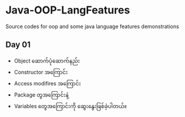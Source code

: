# Java-OOP-LangFeatures
Source codes for oop and some java language features demonstrations

## Day 01
- Object ဆောက်ပုံဆောက်နည်း
- Constructor အကြောင်း
- Access modifires အကြောင်း
- Package တွအကြောင်းနဲ့ 
- Variables တွေအကြောင်းကို ဆွေးနွေးဖြစ်ခဲ့ပါတယ်။
